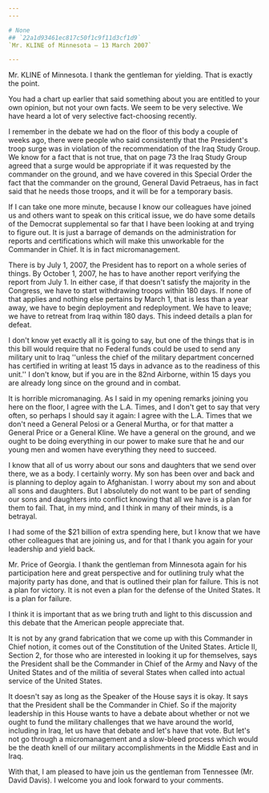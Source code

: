 ```yaml
---
---

# None
## `22a1d93461ec817c50f1c9f11d3cf1d9`
`Mr. KLINE of Minnesota — 13 March 2007`

---
```



Mr. KLINE of Minnesota. I thank the gentleman for yielding. That is 
exactly the point.

You had a chart up earlier that said something about you are entitled 
to your own opinion, but not your own facts. We seem to be very 
selective. We have heard a lot of very selective fact-choosing 
recently.

I remember in the debate we had on the floor of this body a couple of 
weeks ago, there were people who said consistently that the President's 
troop surge was in violation of the recommendation of the Iraq Study 
Group. We know for a fact that is not true, that on page 73 the Iraq 
Study Group agreed that a surge would be appropriate if it was 
requested by the commander on the ground, and we have covered in this 
Special Order the fact that the commander on the ground, General David 
Petraeus, has in fact said that he needs those troops, and it will be 
for a temporary basis.

If I can take one more minute, because I know our colleagues have 
joined us and others want to speak on this critical issue, we do have 
some details of the Democrat supplemental so far that I have been 
looking at and trying to figure out. It is just a barrage of demands on 
the administration for reports and certifications which will make this 
unworkable for the Commander in Chief. It is in fact micromanagement.

There is by July 1, 2007, the President has to report on a whole 
series of things. By October 1, 2007, he has to have another report 
verifying the report from July 1. In either case, if that doesn't 
satisfy the majority in the Congress, we have to start withdrawing 
troops within 180 days. If none of that applies and nothing else 
pertains by March 1, that is less than a year away, we have to begin 
deployment and redeployment. We have to leave; we have to retreat from 
Iraq within 180 days. This indeed details a plan for defeat.

I don't know yet exactly all it is going to say, but one of the 
things that is in this bill would require that no Federal funds could 
be used to send any military unit to Iraq ''unless the chief of the 
military department concerned has certified in writing at least 15 days 
in advance as to the readiness of this unit.'' I don't know, but if you 
are in the 82nd Airborne, within 15 days you are already long since on 
the ground and in combat.

It is horrible micromanaging. As I said in my opening remarks joining 
you here on the floor, I agree with the L.A. Times, and I don't get to 
say that very often, so perhaps I should say it again: I agree with the 
L.A. Times that we don't need a General Pelosi or a General Murtha, or 
for that matter a General Price or a General Kline. We have a general 
on the ground, and we ought to be doing everything in our power to make 
sure that he and our young men and women have everything they need to 
succeed.

I know that all of us worry about our sons and daughters that we send 
over there, we as a body. I certainly worry. My son has been over and 
back and is planning to deploy again to Afghanistan. I worry about my 
son and about all sons and daughters. But I absolutely do not want to 
be part of sending our sons and daughters into conflict knowing that 
all we have is a plan for them to fail. That, in my mind, and I think 
in many of their minds, is a betrayal.



I had some of the $21 billion of extra spending here, but I know that 
we have other colleagues that are joining us, and for that I thank you 
again for your leadership and yield back.

Mr. Price of Georgia. I thank the gentleman from Minnesota again for 
his participation here and great perspective and for outlining truly 
what the majority party has done, and that is outlined their plan for 
failure. This is not a plan for victory. It is not even a plan for the 
defense of the United States. It is a plan for failure.



I think it is important that as we bring truth and light to this 
discussion and this debate that the American people appreciate that.

It is not by any grand fabrication that we come up with this 
Commander in Chief notion, it comes out of the Constitution of the 
United States. Article II, Section 2, for those who are interested in 
looking it up for themselves, says the President shall be the Commander 
in Chief of the Army and Navy of the United States and of the militia 
of several States when called into actual service of the United States.

It doesn't say as long as the Speaker of the House says it is okay. 
It says that the President shall be the Commander in Chief. So if the 
majority leadership in this House wants to have a debate about whether 
or not we ought to fund the military challenges that we have around the 
world, including in Iraq, let us have that debate and let's have that 
vote. But let's not go through a micromanagement and a slow-bleed 
process which would be the death knell of our military accomplishments 
in the Middle East and in Iraq.

With that, I am pleased to have join us the gentleman from Tennessee 
(Mr. David Davis). I welcome you and look forward to your comments.